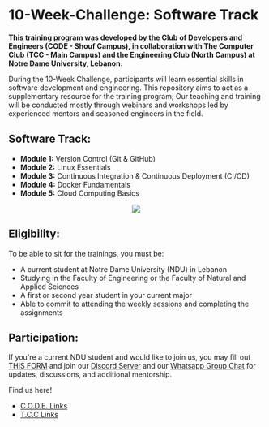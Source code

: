 # 10-Week-Challenge: Software Track

**This training program was developed by the Club of Developers and Engineers (CODE - Shouf Campus), 
in collaboration with The Computer Club (TCC - Main Campus) and the Engineering Club (North Campus) at Notre Dame University, Lebanon.**

During the 10-Week Challenge, participants will learn essential skills 
in software development and engineering. This repository aims to act as
a supplementary resource for the training program; Our teaching and training
will be conducted mostly through webinars and workshops led by experienced mentors
and seasoned engineers in the field.

## Software Track:
- **Module 1:** Version Control (Git & GitHub)
- **Module 2:** Linux Essentials
- **Module 3:** Continuous Integration & Continuous Deployment (CI/CD)
- **Module 4:** Docker Fundamentals
- **Module 5:** Cloud Computing Basics

<div align="center">
  <img
      src="https://skillicons.dev/icons?i=git,github,linux,docker,aws"
      class="h-16"
  />
</div>

## Eligibility:
To be able to sit for the trainings, you must be:
- A current student at Notre Dame University (NDU) in Lebanon
- Studying in the Faculty of Engineering or the Faculty of Natural and Applied Sciences
- A first or second year student in your current major
- Able to commit to attending the weekly sessions and completing the assignments

## Participation:
If you're a current NDU student and would like to join us, 
you may fill out [THIS FORM](https://forms.gle/RGdF2kmwAVVDyWQ66) and join our 
[Discord Server](https://discord.gg/kg95FjZZMQ) and our
[Whatsapp Group Chat](https://chat.whatsapp.com/FJJIKQKf0lW3ryFTWeHo5s) 
for updates, discussions, and additional mentorship.

Find us here!
- [C.O.D.E. Links](https://linktr.ee/CODE.NDU)
- [T.C.C Links](https://linktr.ee/nduthecomputerclub)
